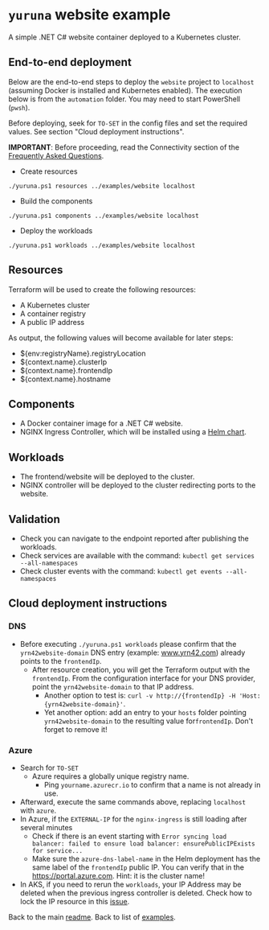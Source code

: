 # `yuruna` website example

A simple .NET C# website container deployed to a Kubernetes cluster.

## End-to-end deployment

Below are the end-to-end steps to deploy the `website` project to `localhost` (assuming Docker is installed and Kubernetes enabled). The execution below is from the `automation` folder. You may need to start PowerShell (`pwsh`).

Before deploying, seek for `TO-SET` in the config files and set the required values. See section "Cloud deployment instructions".

**IMPORTANT**: Before proceeding, read the Connectivity section of the [Frequently Asked Questions](../../docs/faq.md).

- Create resources

```shell
./yuruna.ps1 resources ../examples/website localhost
```

- Build the components

```shell
./yuruna.ps1 components ../examples/website localhost
```

- Deploy the  workloads

```shell
./yuruna.ps1 workloads ../examples/website localhost
```

## Resources

Terraform will be used to create the following resources:

- A Kubernetes cluster
- A container registry
- A public IP address

As output, the following values will become available for later steps:

- ${env:registryName}.registryLocation
- ${context.name}.clusterIp
- ${context.name}.frontendIp
- ${context.name}.hostname

## Components

- A Docker container image for a .NET C# website.
- NGINX Ingress Controller, which will be installed using a [Helm chart](https://kubernetes.github.io/ingress-nginx/deploy/#using-helm).

## Workloads

- The frontend/website will be deployed to the cluster.
- NGINX controller will be deployed to the cluster redirecting ports to the website.

## Validation

- Check you can navigate to the endpoint reported after publishing the workloads.
- Check services are available with the command: `kubectl get services --all-namespaces`
- Check cluster events with the command: `kubectl get events --all-namespaces`

## Cloud deployment instructions

### DNS

- Before executing `./yuruna.ps1 workloads` please confirm that the `yrn42website-domain` DNS entry (example: www.yrn42.com) already points to the `frontendIp`.
  - After resource creation, you will get the Terraform output with the `frontendIp`. From the configuration interface for your DNS provider, point the `yrn42website-domain` to that IP address.
    - Another option to test is: `curl -v http://{frontendIp} -H 'Host: {yrn42website-domain}'`.
    - Yet another option: add an entry to your `hosts` folder pointing `yrn42website-domain` to the resulting value for`frontendIp`. Don't forget to remove it!

### Azure

- Search for `TO-SET`
  - Azure requires a globally unique registry name.
    - Ping `yourname.azurecr.io` to confirm that a name is not already in use.
- Afterward, execute the same commands above, replacing `localhost` with `azure`.
- In Azure, if the `EXTERNAL-IP` for the `nginx-ingress` is still loading after several minutes
  - Check if there is an event starting with `Error syncing load balancer: failed to ensure load balancer: ensurePublicIPExists for service...`
  - Make sure the `azure-dns-label-name` in the Helm deployment has the same label of the `frontendIp` public IP. You can verify that in the <https://portal.azure.com>. Hint: it is the cluster name!
- In AKS, if you need to rerun the `workloads`, your IP Address may be deleted when the previous ingress controller is deleted. Check how to lock the IP resource in this [issue](https://stackoverflow.com/questions/66435282/how-to-make-azure-not-delete-public-ip-when-deleting-service-ingress-controlle).

Back to the main [readme](../../README.md). Back to list of [examples](../README.md).
